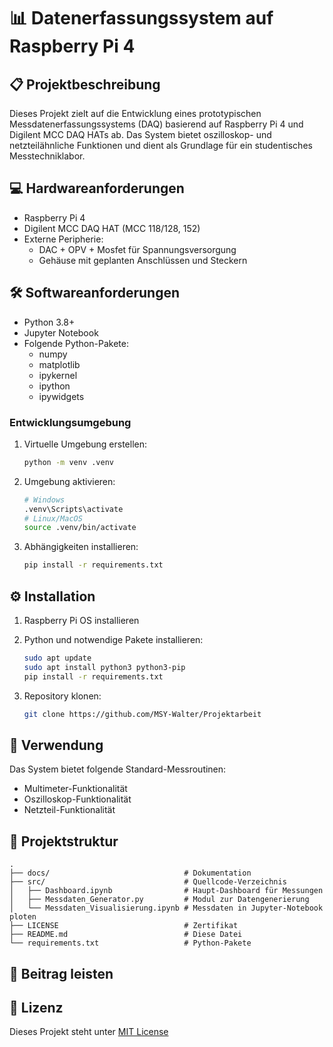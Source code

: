 # 📊 Datenerfassungssystem auf Raspberry Pi 4

## 📋 Projektbeschreibung

Dieses Projekt zielt auf die Entwicklung eines prototypischen Messdatenerfassungssystems (DAQ) basierend auf Raspberry Pi 4 und Digilent MCC DAQ HATs ab. Das System bietet oszilloskop- und netzteilähnliche Funktionen und dient als Grundlage für ein studentisches Messtechniklabor.

## 💻 Hardwareanforderungen

- Raspberry Pi 4
- Digilent MCC DAQ HAT (MCC 118/128, 152)
- Externe Peripherie:
  - DAC + OPV + Mosfet für Spannungsversorgung
  - Gehäuse mit geplanten Anschlüssen und Steckern

## 🛠️ Softwareanforderungen

- Python 3.8+
- Jupyter Notebook
- Folgende Python-Pakete:
  - numpy
  - matplotlib
  - ipykernel
  - ipython
  - ipywidgets

### Entwicklungsumgebung

1. Virtuelle Umgebung erstellen:

   ```bash
   python -m venv .venv
   ```

2. Umgebung aktivieren:

   ```bash
   # Windows
   .venv\Scripts\activate
   # Linux/MacOS
   source .venv/bin/activate
   ```

3. Abhängigkeiten installieren:

   ```bash
   pip install -r requirements.txt
   ```

## ⚙️ Installation

1. Raspberry Pi OS installieren
2. Python und notwendige Pakete installieren:

   ```bash
   sudo apt update
   sudo apt install python3 python3-pip
   pip install -r requirements.txt
   ```

3. Repository klonen:

   ```bash
   git clone https://github.com/MSY-Walter/Projektarbeit
   ```

## 🚀 Verwendung

Das System bietet folgende Standard-Messroutinen:

- Multimeter-Funktionalität
- Oszilloskop-Funktionalität
- Netzteil-Funktionalität

## 📂 Projektstruktur

```
.
├── docs/                              # Dokumentation
├── src/                               # Quellcode-Verzeichnis
│   ├── Dashboard.ipynb                # Haupt-Dashboard für Messungen
│   ├── Messdaten_Generator.py         # Modul zur Datengenerierung 
│   └── Messdaten_Visualisierung.ipynb # Messdaten in Jupyter-Notebook ploten                           
├── LICENSE                            # Zertifikat                            
├── README.md                          # Diese Datei
└── requirements.txt                   # Python-Pakete
```

## 🤝 Beitrag leisten

## 📜 Lizenz

Dieses Projekt steht unter [MIT License](LICENSE)

